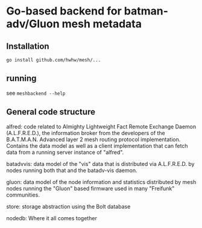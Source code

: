 # Go-based backend for batman-adv/Gluon mesh metadata

## Installation

```
go install github.com/hwhw/mesh/...
```

## running

see `meshbackend --help`

## General code structure

alfred:
    code related to Almighty Lightweight Fact Remote Exchange Daemon (A.L.F.R.E.D.), the information broker from the developers of the B.A.T.M.A.N. Advanced layer 2 mesh routing protocol implementation. Contains the data model as well as a client implementation that can fetch data from a running server instance of "alfred".

batadvvis:
    data model of the "vis" data that is distributed via A.L.F.R.E.D. by nodes running both that and the batadv-vis daemon.

gluon:
    data model of the node information and statistics distributed by mesh nodes running the "Gluon" based firmware used in many "Freifunk" communities.

store:
    storage abstraction using the Bolt database

nodedb:
    Where it all comes together
